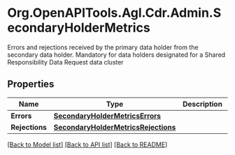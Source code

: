 # Org.OpenAPITools.Agl.Cdr.Admin.SecondaryHolderMetrics
Errors and rejections received by the primary data holder from the secondary data holder.  Mandatory for data holders designated for a Shared Responsibility Data Request data cluster

## Properties

Name | Type | Description | Notes
------------ | ------------- | ------------- | -------------
**Errors** | [**SecondaryHolderMetricsErrors**](SecondaryHolderMetricsErrors.md) |  | 
**Rejections** | [**SecondaryHolderMetricsRejections**](SecondaryHolderMetricsRejections.md) |  | 

[[Back to Model list]](../README.md#documentation-for-models) [[Back to API list]](../README.md#documentation-for-api-endpoints) [[Back to README]](../README.md)

